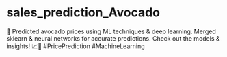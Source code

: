 # sales_prediction_Avocado
🥑 Predicted avocado prices using ML techniques &amp; deep learning. Merged sklearn &amp; neural networks for accurate predictions. Check out the models &amp; insights! 📈🔬 #PricePrediction #MachineLearning

